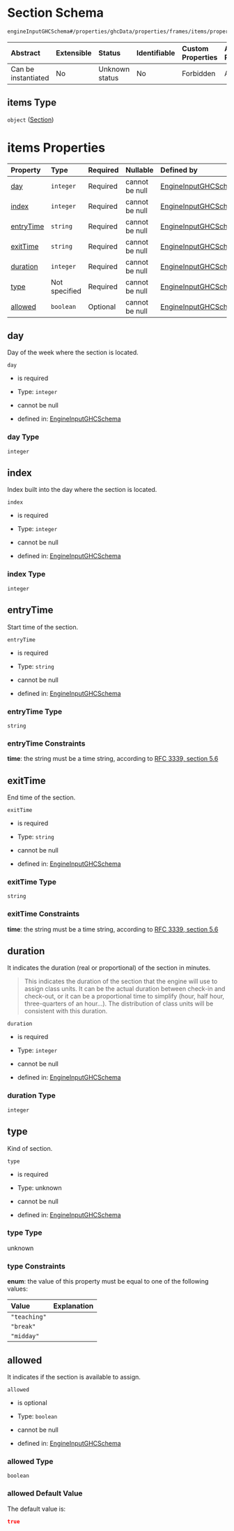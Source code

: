 # Section Schema

```txt
engineInputGHCSchema#/properties/ghcData/properties/frames/items/properties/sections/items
```



| Abstract            | Extensible | Status         | Identifiable | Custom Properties | Additional Properties | Access Restrictions | Defined In                                                        |
| :------------------ | :--------- | :------------- | :----------- | :---------------- | :-------------------- | :------------------ | :---------------------------------------------------------------- |
| Can be instantiated | No         | Unknown status | No           | Forbidden         | Allowed               | none                | [ghc.schema.json*](../out/ghc.schema.json "open original schema") |

## items Type

`object` ([Section](ghc-properties-ghcdata-properties-frames-frame-properties-sections-section.md))

# items Properties

| Property                | Type          | Required | Nullable       | Defined by                                                                                                                                                                                                                                   |
| :---------------------- | :------------ | :------- | :------------- | :------------------------------------------------------------------------------------------------------------------------------------------------------------------------------------------------------------------------------------------- |
| [day](#day)             | `integer`     | Required | cannot be null | [EngineInputGHCSchema](ghc-properties-ghcdata-properties-frames-frame-properties-sections-section-properties-day.md "engineInputGHCSchema#/properties/ghcData/properties/frames/items/properties/sections/items/properties/day")             |
| [index](#index)         | `integer`     | Required | cannot be null | [EngineInputGHCSchema](ghc-properties-ghcdata-properties-frames-frame-properties-sections-section-properties-index.md "engineInputGHCSchema#/properties/ghcData/properties/frames/items/properties/sections/items/properties/index")         |
| [entryTime](#entrytime) | `string`      | Required | cannot be null | [EngineInputGHCSchema](ghc-properties-ghcdata-properties-frames-frame-properties-sections-section-properties-entrytime.md "engineInputGHCSchema#/properties/ghcData/properties/frames/items/properties/sections/items/properties/entryTime") |
| [exitTime](#exittime)   | `string`      | Required | cannot be null | [EngineInputGHCSchema](ghc-properties-ghcdata-properties-frames-frame-properties-sections-section-properties-exittime.md "engineInputGHCSchema#/properties/ghcData/properties/frames/items/properties/sections/items/properties/exitTime")   |
| [duration](#duration)   | `integer`     | Required | cannot be null | [EngineInputGHCSchema](ghc-properties-ghcdata-properties-frames-frame-properties-sections-section-properties-duration.md "engineInputGHCSchema#/properties/ghcData/properties/frames/items/properties/sections/items/properties/duration")   |
| [type](#type)           | Not specified | Required | cannot be null | [EngineInputGHCSchema](ghc-properties-ghcdata-properties-frames-frame-properties-sections-section-properties-type.md "engineInputGHCSchema#/properties/ghcData/properties/frames/items/properties/sections/items/properties/type")           |
| [allowed](#allowed)     | `boolean`     | Optional | cannot be null | [EngineInputGHCSchema](ghc-properties-ghcdata-properties-frames-frame-properties-sections-section-properties-allowed.md "engineInputGHCSchema#/properties/ghcData/properties/frames/items/properties/sections/items/properties/allowed")     |

## day

Day of the week where the section is located.

`day`

*   is required

*   Type: `integer`

*   cannot be null

*   defined in: [EngineInputGHCSchema](ghc-properties-ghcdata-properties-frames-frame-properties-sections-section-properties-day.md "engineInputGHCSchema#/properties/ghcData/properties/frames/items/properties/sections/items/properties/day")

### day Type

`integer`

## index

Index built into the day where the section is located.

`index`

*   is required

*   Type: `integer`

*   cannot be null

*   defined in: [EngineInputGHCSchema](ghc-properties-ghcdata-properties-frames-frame-properties-sections-section-properties-index.md "engineInputGHCSchema#/properties/ghcData/properties/frames/items/properties/sections/items/properties/index")

### index Type

`integer`

## entryTime

Start time of the section.

`entryTime`

*   is required

*   Type: `string`

*   cannot be null

*   defined in: [EngineInputGHCSchema](ghc-properties-ghcdata-properties-frames-frame-properties-sections-section-properties-entrytime.md "engineInputGHCSchema#/properties/ghcData/properties/frames/items/properties/sections/items/properties/entryTime")

### entryTime Type

`string`

### entryTime Constraints

**time**: the string must be a time string, according to [RFC 3339, section 5.6](https://tools.ietf.org/html/rfc3339 "check the specification")

## exitTime

End time of the section.

`exitTime`

*   is required

*   Type: `string`

*   cannot be null

*   defined in: [EngineInputGHCSchema](ghc-properties-ghcdata-properties-frames-frame-properties-sections-section-properties-exittime.md "engineInputGHCSchema#/properties/ghcData/properties/frames/items/properties/sections/items/properties/exitTime")

### exitTime Type

`string`

### exitTime Constraints

**time**: the string must be a time string, according to [RFC 3339, section 5.6](https://tools.ietf.org/html/rfc3339 "check the specification")

## duration

It indicates the duration (real or proportional) of the section in minutes.

> This indicates the duration of the section that the engine will use to assign class units. It can be the actual duration between check-in and check-out, or it can be a proportional time to simplify (hour, half hour, three-quarters of an hour...). The distribution of class units will be consistent with this duration.

`duration`

*   is required

*   Type: `integer`

*   cannot be null

*   defined in: [EngineInputGHCSchema](ghc-properties-ghcdata-properties-frames-frame-properties-sections-section-properties-duration.md "engineInputGHCSchema#/properties/ghcData/properties/frames/items/properties/sections/items/properties/duration")

### duration Type

`integer`

## type

Kind of section.

`type`

*   is required

*   Type: unknown

*   cannot be null

*   defined in: [EngineInputGHCSchema](ghc-properties-ghcdata-properties-frames-frame-properties-sections-section-properties-type.md "engineInputGHCSchema#/properties/ghcData/properties/frames/items/properties/sections/items/properties/type")

### type Type

unknown

### type Constraints

**enum**: the value of this property must be equal to one of the following values:

| Value        | Explanation |
| :----------- | :---------- |
| `"teaching"` |             |
| `"break"`    |             |
| `"midday"`   |             |

## allowed

It indicates if the section is available to assign.

`allowed`

*   is optional

*   Type: `boolean`

*   cannot be null

*   defined in: [EngineInputGHCSchema](ghc-properties-ghcdata-properties-frames-frame-properties-sections-section-properties-allowed.md "engineInputGHCSchema#/properties/ghcData/properties/frames/items/properties/sections/items/properties/allowed")

### allowed Type

`boolean`

### allowed Default Value

The default value is:

```json
true
```

